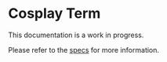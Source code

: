 # Cosplay Term
This documentation is a work in progress.

Please refer to the [specs](specs.yaml) for more information.
